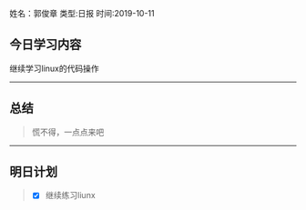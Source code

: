 姓名：郭俊章
类型:日报
时间:2019-10-11

## 今日学习内容 ##
继续学习linux的代码操作

* * *
## 总结 ##
> 慌不得，一点点来吧
* * *
## 明日计划 ##
> - [x] 继续练习liunx